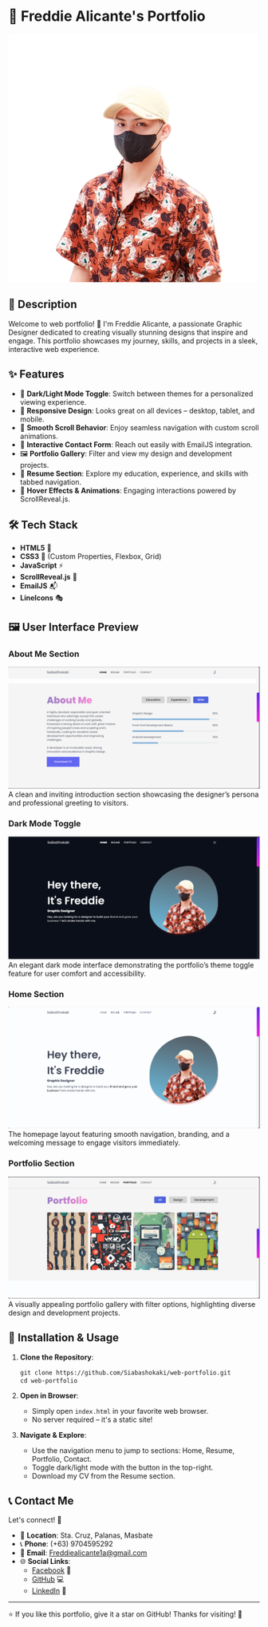 # 🚀 Freddie Alicante's Portfolio

![Portfolio Banner](image/profile.png)

## 📖 Description

Welcome to web portfolio! 🌟 I'm Freddie Alicante, a passionate Graphic Designer dedicated to creating visually stunning designs that inspire and engage. This portfolio showcases my journey, skills, and projects in a sleek, interactive web experience.

## ✨ Features

- 🌙 **Dark/Light Mode Toggle**: Switch between themes for a personalized viewing experience.
- 📱 **Responsive Design**: Looks great on all devices – desktop, tablet, and mobile.
- 🎨 **Smooth Scroll Behavior**: Enjoy seamless navigation with custom scroll animations.
- 📧 **Interactive Contact Form**: Reach out easily with EmailJS integration.
- 🖼️ **Portfolio Gallery**: Filter and view my design and development projects.
- 📄 **Resume Section**: Explore my education, experience, and skills with tabbed navigation.
- 🎯 **Hover Effects & Animations**: Engaging interactions powered by ScrollReveal.js.

## 🛠️ Tech Stack

- **HTML5** 📄
- **CSS3** 🎨 (Custom Properties, Flexbox, Grid)
- **JavaScript** ⚡
- **ScrollReveal.js** 🔄
- **EmailJS** 📬
- **LineIcons** 🎭

## 🖼️ User Interface Preview

### About Me Section
![About Me](public/about-me.png)
A clean and inviting introduction section showcasing the designer’s persona and professional greeting to visitors.

### Dark Mode Toggle
![Dark Mode](public/dark-mode.png)
An elegant dark mode interface demonstrating the portfolio’s theme toggle feature for user comfort and accessibility.

### Home Section
![Home](public/home.png)
The homepage layout featuring smooth navigation, branding, and a welcoming message to engage visitors immediately.

### Portfolio Section
![Portfolio](public/portfolio.png)
A visually appealing portfolio gallery with filter options, highlighting diverse design and development projects.

## 🚀 Installation & Usage

1. **Clone the Repository**:
   ```
   git clone https://github.com/Siabashokaki/web-portfolio.git
   cd web-portfolio
   ```

2. **Open in Browser**:
   - Simply open `index.html` in your favorite web browser.
   - No server required – it's a static site!

3. **Navigate & Explore**:
   - Use the navigation menu to jump to sections: Home, Resume, Portfolio, Contact.
   - Toggle dark/light mode with the button in the top-right.
   - Download my CV from the Resume section.

## 📞 Contact Me

Let's connect! 🤝

- 📍 **Location**: Sta. Cruz, Palanas, Masbate
- 📞 **Phone**: (+63) 9704595292
- 📧 **Email**: Freddiealicante1a@gmail.com
- 🌐 **Social Links**:
  - [Facebook](https://www.facebook.com/itsme.fredds) 👥
  - [GitHub](https://github.com/itsme.freddie) 💻
  - [LinkedIn](https://www.linkedin.com/in/codewith-freddie) 🔗


---

⭐ If you like this portfolio, give it a star on GitHub! Thanks for visiting! 🙏
